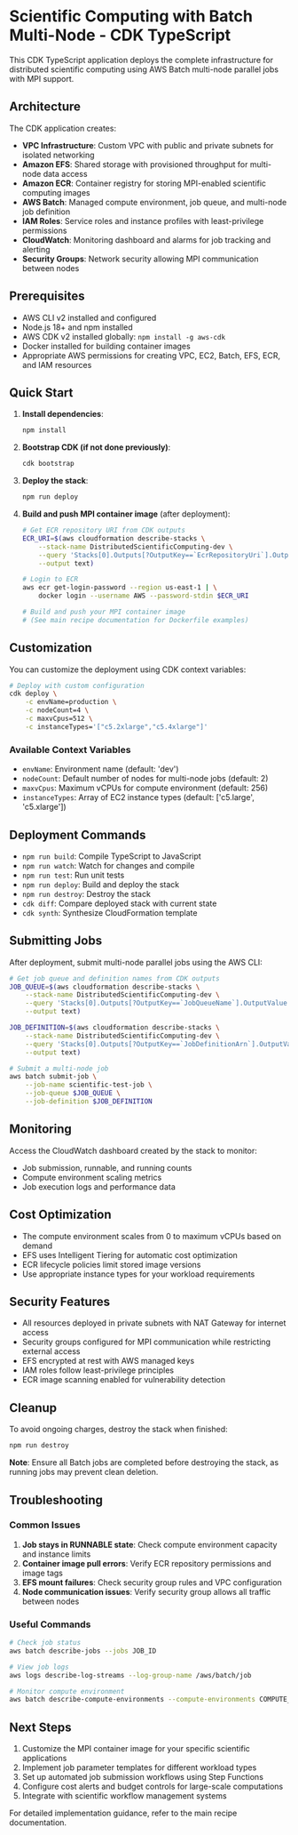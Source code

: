 # Scientific Computing with Batch Multi-Node - CDK TypeScript

This CDK TypeScript application deploys the complete infrastructure for distributed scientific computing using AWS Batch multi-node parallel jobs with MPI support.

## Architecture

The CDK application creates:

- **VPC Infrastructure**: Custom VPC with public and private subnets for isolated networking
- **Amazon EFS**: Shared storage with provisioned throughput for multi-node data access
- **Amazon ECR**: Container registry for storing MPI-enabled scientific computing images
- **AWS Batch**: Managed compute environment, job queue, and multi-node job definition
- **IAM Roles**: Service roles and instance profiles with least-privilege permissions
- **CloudWatch**: Monitoring dashboard and alarms for job tracking and alerting
- **Security Groups**: Network security allowing MPI communication between nodes

## Prerequisites

- AWS CLI v2 installed and configured
- Node.js 18+ and npm installed
- AWS CDK v2 installed globally: `npm install -g aws-cdk`
- Docker installed for building container images
- Appropriate AWS permissions for creating VPC, EC2, Batch, EFS, ECR, and IAM resources

## Quick Start

1. **Install dependencies**:
   ```bash
   npm install
   ```

2. **Bootstrap CDK (if not done previously)**:
   ```bash
   cdk bootstrap
   ```

3. **Deploy the stack**:
   ```bash
   npm run deploy
   ```

4. **Build and push MPI container image** (after deployment):
   ```bash
   # Get ECR repository URI from CDK outputs
   ECR_URI=$(aws cloudformation describe-stacks \
       --stack-name DistributedScientificComputing-dev \
       --query 'Stacks[0].Outputs[?OutputKey==`EcrRepositoryUri`].OutputValue' \
       --output text)
   
   # Login to ECR
   aws ecr get-login-password --region us-east-1 | \
       docker login --username AWS --password-stdin $ECR_URI
   
   # Build and push your MPI container image
   # (See main recipe documentation for Dockerfile examples)
   ```

## Customization

You can customize the deployment using CDK context variables:

```bash
# Deploy with custom configuration
cdk deploy \
    -c envName=production \
    -c nodeCount=4 \
    -c maxvCpus=512 \
    -c instanceTypes='["c5.2xlarge","c5.4xlarge"]'
```

### Available Context Variables

- `envName`: Environment name (default: 'dev')
- `nodeCount`: Default number of nodes for multi-node jobs (default: 2)
- `maxvCpus`: Maximum vCPUs for compute environment (default: 256)
- `instanceTypes`: Array of EC2 instance types (default: ['c5.large', 'c5.xlarge'])

## Deployment Commands

- `npm run build`: Compile TypeScript to JavaScript
- `npm run watch`: Watch for changes and compile
- `npm run test`: Run unit tests
- `npm run deploy`: Build and deploy the stack
- `npm run destroy`: Destroy the stack
- `cdk diff`: Compare deployed stack with current state
- `cdk synth`: Synthesize CloudFormation template

## Submitting Jobs

After deployment, submit multi-node parallel jobs using the AWS CLI:

```bash
# Get job queue and definition names from CDK outputs
JOB_QUEUE=$(aws cloudformation describe-stacks \
    --stack-name DistributedScientificComputing-dev \
    --query 'Stacks[0].Outputs[?OutputKey==`JobQueueName`].OutputValue' \
    --output text)

JOB_DEFINITION=$(aws cloudformation describe-stacks \
    --stack-name DistributedScientificComputing-dev \
    --query 'Stacks[0].Outputs[?OutputKey==`JobDefinitionArn`].OutputValue' \
    --output text)

# Submit a multi-node job
aws batch submit-job \
    --job-name scientific-test-job \
    --job-queue $JOB_QUEUE \
    --job-definition $JOB_DEFINITION
```

## Monitoring

Access the CloudWatch dashboard created by the stack to monitor:

- Job submission, runnable, and running counts
- Compute environment scaling metrics
- Job execution logs and performance data

## Cost Optimization

- The compute environment scales from 0 to maximum vCPUs based on demand
- EFS uses Intelligent Tiering for automatic cost optimization
- ECR lifecycle policies limit stored image versions
- Use appropriate instance types for your workload requirements

## Security Features

- All resources deployed in private subnets with NAT Gateway for internet access
- Security groups configured for MPI communication while restricting external access
- EFS encrypted at rest with AWS managed keys
- IAM roles follow least-privilege principles
- ECR image scanning enabled for vulnerability detection

## Cleanup

To avoid ongoing charges, destroy the stack when finished:

```bash
npm run destroy
```

**Note**: Ensure all Batch jobs are completed before destroying the stack, as running jobs may prevent clean deletion.

## Troubleshooting

### Common Issues

1. **Job stays in RUNNABLE state**: Check compute environment capacity and instance limits
2. **Container image pull errors**: Verify ECR repository permissions and image tags
3. **EFS mount failures**: Check security group rules and VPC configuration
4. **Node communication issues**: Verify security group allows all traffic between nodes

### Useful Commands

```bash
# Check job status
aws batch describe-jobs --jobs JOB_ID

# View job logs
aws logs describe-log-streams --log-group-name /aws/batch/job

# Monitor compute environment
aws batch describe-compute-environments --compute-environments COMPUTE_ENV_NAME
```

## Next Steps

1. Customize the MPI container image for your specific scientific applications
2. Implement job parameter templates for different workload types
3. Set up automated job submission workflows using Step Functions
4. Configure cost alerts and budget controls for large-scale computations
5. Integrate with scientific workflow management systems

For detailed implementation guidance, refer to the main recipe documentation.